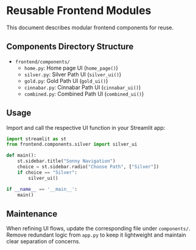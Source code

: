 # Reusable Frontend Modules
This document describes modular frontend components for reuse.

## Components Directory Structure
- `frontend/components/`
  - `home.py`: Home page UI (`home_page()`)
  - `silver.py`: Silver Path UI (`silver_ui()`)
  - `gold.py`: Gold Path UI (`gold_ui()`)
  - `cinnabar.py`: Cinnabar Path UI (`cinnabar_ui()`)
  - `combined.py`: Combined Path UI (`combined_ui()`)

## Usage
Import and call the respective UI function in your Streamlit app:
```python
import streamlit as st
from frontend.components.silver import silver_ui

def main():
    st.sidebar.title("Sonny Navigation")
    choice = st.sidebar.radio("Choose Path", ["Silver"])
    if choice == "Silver":
        silver_ui()

if __name__ == '__main__':
    main()
```

## Maintenance
When refining UI flows, update the corresponding file under `components/`.
Remove redundant logic from `app.py` to keep it lightweight and maintain clear separation of concerns.